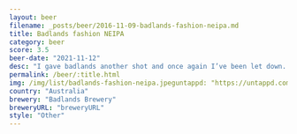 ```yaml
---
layout: beer
filename: _posts/beer/2016-11-09-badlands-fashion-neipa.md
title: Badlands fashion NEIPA
category: beer
score: 3.5
beer-date: "2021-11-12"
desc: "I gave badlands another shot and once again I’ve been let down. There’s a slight mouldy sourness like this beer has gone bad"
permalink: /beer/:title.html
img: /img/list/badlands-fashion-neipa.jpeguntappd: "https://untappd.com/b/badlands-brewery-session-hazy/3942342"
country: "Australia"
brewery: "Badlands Brewery"
breweryURL: "breweryURL"
style: "Other"
---
```

